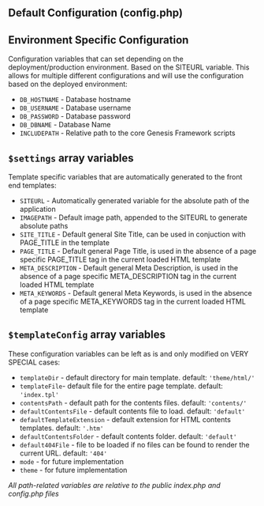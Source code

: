 Default Configuration (config.php)
---

Environment Specific Configuration
---

Configuration variables that can set depending on the deployment/production environment. Based on the SITEURL variable. This allows for multiple different configurations and will use the configuration based on the deployed environment:

* `DB_HOSTNAME` - Database hostname
* `DB_USERNAME` - Database username
* `DB_PASSWORD` - Database password
* `DB_DBNAME` - Database Name
* `INCLUDEPATH` - Relative path to the core Genesis Framework scripts

`$settings` array variables
---

Template specific variables that are automatically generated to the front end templates:

* `SITEURL` - Automatically generated variable for the absolute path of the application
* `IMAGEPATH` - Default image path, appended to the SITEURL to generate absolute paths
* `SITE_TITLE` - Default general Site Title, can be used in conjuction with PAGE_TITLE in the template
* `PAGE_TITLE` - Default general Page Title, is used in the absence of a page specific PAGE_TITLE tag in the current loaded HTML template
* `META_DESCRIPTION` - Default general Meta Description, is used in the absence of a page specific META_DESCRIPTION tag in the current loaded HTML template
* `META_KEYWORDS` - Default general Meta Keywords, is used in the absence of a page specific META_KEYWORDS tag in the current loaded HTML template

`$templateConfig` array variables
---

These configuration variables can be left as is and only modified on VERY SPECIAL cases:

* `templateDir` - default directory for main template. default: `'theme/html/'`
* `templateFile`- default file for the entire page template. default: `'index.tpl'`
* `contentsPath` - default path for the contents files. default: `'contents/'`
* `defaultContentsFile` - default contents file to load. default: `'default'`
* `defaultTemplateExtension` - default extension for HTML contents templates. default: `'.htm'`
* `defaultContentsFolder` - default contents folder. default: `'default'`
* `default404File` - file to be loaded if no files can be found to render the current URL. default: `'404'`
* `mode` - for future implementation
* `theme` - for future implementation

*All path-related variables are relative to the public index.php and config.php files*
